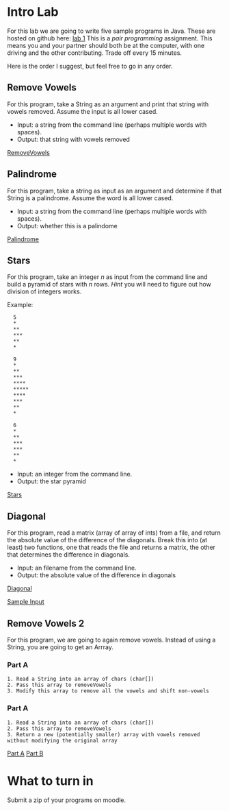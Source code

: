 # Intro Lab

For this lab we are going to write five sample programs in Java. These are hosted on github here: [lab 1](https://github.com/svtuck/cs201/tree/master/src/lab1) This is a *pair programming* assignment. This means you and your partner should both be at the computer, with one driving and the other contributing. Trade off every 15 minutes.

Here is the order I suggest, but feel free to go in any order.

## Remove Vowels
For this program, take a String as an argument and print that string with vowels removed. Assume the input is all lower cased.

* Input: a string from the command line (perhaps multiple words with spaces).
* Output: that string with vowels removed

[RemoveVowels](https://github.com/svtuck/cs201/blob/master/src/lab1/RemoveVowels.java)

## Palindrome
For this program, take a string as input as an argument and determine if that String is a palindrome. Assume the word is all lower cased.
* Input: a string from the command line (perhaps multiple words with spaces).
* Output: whether this is a palindome

[Palindrome](https://github.com/svtuck/cs201/blob/master/src/lab1/Palindrome.java)

## Stars
For this program, take an integer *n* as input from the command line and build a pyramid of stars with *n* rows. *Hint* you will need to figure out how division of integers works.

Example:


      5
      *
      **
      ***
      **
      *

      9
      *
      **
      ***
      ****
      *****
      ****
      ***
      **
      *

      6
      *
      **
      ***
      ***
      **
      *
      
* Input: an integer from the command line.
* Output: the star pyramid

[Stars](https://github.com/svtuck/cs201/blob/master/src/lab1/Stars.java)

## Diagonal
For this program, read a matrix (array of array of ints) from a file, and return the absolute value of the difference of the diagonals. Break this into (at least) two functions, one that reads the file and returns a matrix, the other that determines the difference in diagonals.

* Input: an filename from the command line.
* Output: the absolute value of the difference in diagonals

[Diagonal](https://github.com/svtuck/cs201/blob/master/src/lab1/Diagonal.java)

[Sample Input](https://github.com/svtuck/cs201/tree/master/text/lab1)

## Remove Vowels 2
For this program, we are going to again remove vowels. Instead of using a String, you are going to get an Arrray.

### Part A
	1. Read a String into an array of chars (char[])
	2. Pass this array to removeVowels
	3. Modify this array to remove all the vowels and shift non-vowels



### Part A
	1. Read a String into an array of chars (char[])
	2. Pass this array to removeVowels
	3. Return a new (potentially smaller) array with vowels removed without modifying the original array

[Part A](https://github.com/svtuck/cs201/blob/master/src/lab1/RemoveVowelsA.java)
[Part B](https://github.com/svtuck/cs201/blob/master/src/lab1/RemoveVowelsB.java)

# What to turn in
Submit a zip of your programs on moodle.



